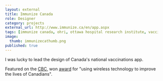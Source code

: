 ```yaml
---
layout: external
title: Immunize Canada
role: Designer
category: projects
external_url: http://www.immunize.ca/en/app.aspx
tags: [immunize canada, ohri, ottawa hospital research institute, vaccinations app, canada, jaan altosaar]
image:
  thumb: immunizecathumb.png
published: true
---
```

I was lucky to lead the design of Canada's national vaccinations app.

Featured on the [CBC](http://www.cbc.ca/news/canada/ottawa/immunizeca-app-helps-people-keep-track-of-vaccinations-1.2581274), won [award](http://www.cpha.ca/en/about/media/app-award.aspx) for "using wireless technology to improve the lives of Canadians".